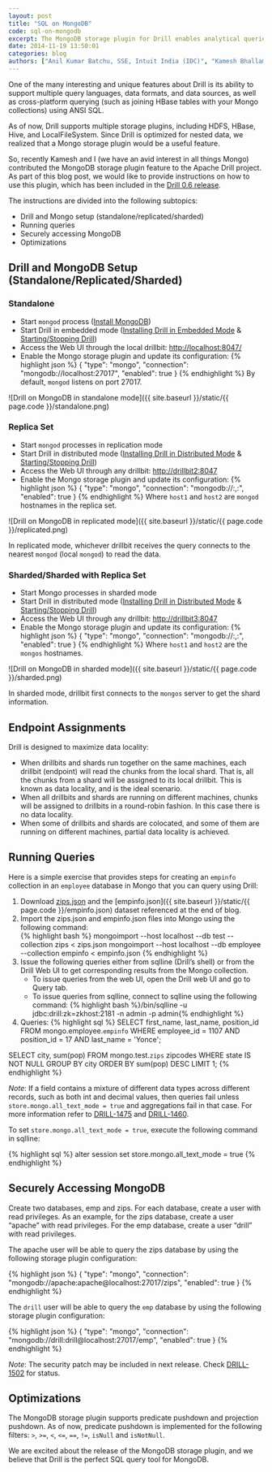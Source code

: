 ```yaml
---
layout: post
title: "SQL on MongoDB"
code: sql-on-mongodb
excerpt: The MongoDB storage plugin for Drill enables analytical queries on MongoDB databases. Drill's schema-free JSON data model is a natural fit for MongoDB's data model.
date: 2014-11-19 13:50:01
categories: blog
authors: ["Anil Kumar Batchu, SSE, Intuit India (IDC)", "Kamesh Bhallamudi, SSE, Intuit India (IDC)"]
---
```

One of the many interesting and unique features about Drill is its ability to support multiple query languages, data formats, and data sources, as well as cross-platform querying (such as joining HBase tables with your Mongo collections) using ANSI SQL.

As of now, Drill supports multiple storage plugins, including HDFS, HBase, Hive, and LocalFileSystem. Since Drill is optimized for nested data, we realized that a Mongo storage plugin would be a useful feature.

So, recently Kamesh and I (we have an avid interest in all things Mongo) contributed the MongoDB storage plugin feature to the Apache Drill project. As part of this blog post, we would like to provide instructions on how to use this plugin, which has been included in the [Drill 0.6 release](http://incubator.apache.org/drill/download/).

The instructions are divided into the following subtopics:

* Drill and Mongo setup (standalone/replicated/sharded)
* Running queries
* Securely accessing MongoDB
* Optimizations

## Drill and MongoDB Setup (Standalone/Replicated/Sharded)

### Standalone
* Start `mongod` process ([Install MongoDB](http://docs.mongodb.org/manual/installation/))
* Start Drill in embedded mode ([Installing Drill in Embedded Mode](https://cwiki.apache.org/confluence/display/DRILL/Installing+Drill+in+Embedded+Mode) & [Starting/Stopping Drill](https://cwiki.apache.org/confluence/pages/viewpage.action?pageId=44994063)) 
* Access the Web UI through the local drillbit: <http://localhost:8047/>
* Enable the Mongo storage plugin and update its configuration:
  {% highlight json %}
{
  "type": "mongo",
  "connection": "mongodb://localhost:27017",
  "enabled": true
}
{% endhighlight %}
By default, `mongod` listens on port 27017.

![Drill on MongoDB in standalone mode]({{ site.baseurl }}/static/{{ page.code }}/standalone.png)

### Replica Set
* Start `mongod` processes in replication mode
* Start Drill in distributed mode ([Installing Drill in Distributed Mode](https://cwiki.apache.org/confluence/display/DRILL/Installing+Drill+in+Distributed+Mode) & [Starting/Stopping Drill](https://cwiki.apache.org/confluence/pages/viewpage.action?pageId=44994063))
* Access the Web UI through any drillbit: <http://drillbit2:8047>
* Enable the Mongo storage plugin and update its configuration:
{% highlight json %}
{
  "type": "mongo",
  "connection": "mongodb://<host1>:<port1>,<host2>:<port2>",
  "enabled": true
} 
{% endhighlight %}
Where `host1` and `host2` are `mongod` hostnames in the replica set.

![Drill on MongoDB in replicated mode]({{ site.baseurl }}/static/{{ page.code }}/replicated.png)

In replicated mode, whichever drillbit receives the query connects to the nearest `mongod` (local `mongod`) to read the data.

### Sharded/Sharded with Replica Set

* Start Mongo processes in sharded mode
* Start Drill in distributed mode ([Installing Drill in Distributed Mode](https://cwiki.apache.org/confluence/display/DRILL/Installing+Drill+in+Distributed+Mode) & [Starting/Stopping Drill](https://cwiki.apache.org/confluence/pages/viewpage.action?pageId=44994063))
* Access the Web UI through any drillbit: <http://drillbit3:8047>
* Enable the Mongo storage plugin and update its configuration:
{% highlight json %}
{ 
  "type": "mongo",
  "connection": "mongodb://<host1>:<port1>,<host2>:<port2>",
  "enabled": true
}
{% endhighlight %}
Where `host1` and `host2` are the `mongos` hostnames.

![Drill on MongoDB in sharded mode]({{ site.baseurl }}/static/{{ page.code }}/sharded.png)
 
In sharded mode, drillbit first connects to the `mongos` server to get the shard information.

## Endpoint Assignments

Drill is designed to maximize data locality:

* When drillbits and shards run together on the same machines, each drillbit (endpoint) will read the chunks from the local shard. That is, all the chunks from a shard will be assigned to its local drillbit. This is known as data locality, and is the ideal scenario.
* When all drillbits and shards are running on different machines, chunks will be assigned to drillbits in a round-robin fashion. In this case there is no data locality.
* When some of drillbits and shards are colocated, and some of them are running on different machines, partial data locality is achieved.

## Running Queries

Here is a simple exercise that provides steps for creating an `empinfo` collection in an `employee` database in Mongo that you can query using Drill:

1. Download [zips.json](http://media.mongodb.org/zips.json) and the [empinfo.json]({{ site.baseurl }}/static/{{ page.code }}/empinfo.json) dataset referenced at the end of blog.
2. Import the zips.json and empinfo.json files into Mongo using the following command:  
{% highlight bash %}
mongoimport --host localhost --db test --collection zips < zips.json
mongoimport --host localhost --db employee --collection empinfo < empinfo.json
{% endhighlight %}
3. Issue the following queries either from sqlline (Drill’s shell) or from the Drill Web UI to get corresponding results from the Mongo collection. 
    * To issue queries from the web UI, open the Drill web UI and go to Query tab. 
    * To issue queries from sqlline, connect to sqlline using the following command: 
{% highlight bash %}<DRILLHOME>/bin/sqlline -u jdbc:drill:zk=zkhost:2181 -n admin -p admin{% endhighlight %}
4. Queries:
{% highlight sql %}
SELECT first_name, last_name, position_id
FROM mongo.employee.`empinfo`
WHERE employee_id = 1107 AND position_id = 17 AND last_name = 'Yonce';  

SELECT city, sum(pop)
FROM mongo.test.`zips` zipcodes
WHERE state IS NOT NULL GROUP BY city
ORDER BY sum(pop) DESC LIMIT 1;
{% endhighlight %}

*Note*: If a field contains a mixture of different data types across different records, such as both int and decimal values, then queries fail unless `store.mongo.all_text_mode = true` and aggregations fail in that case. For more information refer to [DRILL-1475](https://issues.apache.org/jira/browse/DRILL-1475) and [DRILL-1460](https://issues.apache.org/jira/browse/DRILL-1460).

To set `store.mongo.all_text_mode = true`, execute the following command in sqlline:

{% highlight sql %}
alter session set store.mongo.all_text_mode = true
{% endhighlight %}

## Securely Accessing MongoDB
Create two databases, emp and zips. For each database, create a user with read privileges. As an example, for the zips database, create a user “apache” with read privileges. For the emp database, create a user “drill” with read privileges.

The apache user will be able to query the zips database by using the following storage plugin configuration:

{% highlight json %}
{ 
  "type": "mongo",
  "connection": "mongodb://apache:apache@localhost:27017/zips",
  "enabled": true
}
{% endhighlight %}

The `drill` user will be able to query the `emp` database by using the following storage plugin configuration:

{% highlight json %}
{ 
  "type": "mongo",
  "connection": "mongodb://drill:drill@localhost:27017/emp",
  "enabled": true 
}
{% endhighlight %}

*Note*: The security patch may be included in next release. Check [DRILL-1502](https://issues.apache.org/jira/browse/DRILL-1502) for status.

## Optimizations
The MongoDB storage plugin supports predicate pushdown and projection pushdown. As of now, predicate pushdown is implemented for the following filters: `>`, `>=`, `<`, `<=`, `==`, `!=`, `isNull` and `isNotNull`.

We are excited about the release of the MongoDB storage plugin, and we believe that Drill is the perfect SQL query tool for MongoDB.
